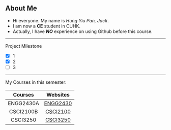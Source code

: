 ## About Me

* Hi everyone. My name is _Hung Yiu Pan, Jack_.
* I am now a **CE** student in CUHK. 
* Actually, I have **_NO_** experience on using Github before this course.
---

Project Milestone
- [x] 1
- [x] 2
- [ ] 3

---
My Courses in this semester:

|   Courses   | Websites |
| :--------: | :--------------: |
|  ENGG2430A  | [ENGG2430](http://www.cse.cuhk.edu.hk/~andrejb/engg2430/) |
|  CSCI2100B  | [CSCI2100](http://course.cse.cuhk.edu.hk/~csci2100b/) |
|  CSCI3250   | [CSCI3250](http://course.cse.cuhk.edu.hk/~csci3250/) |
